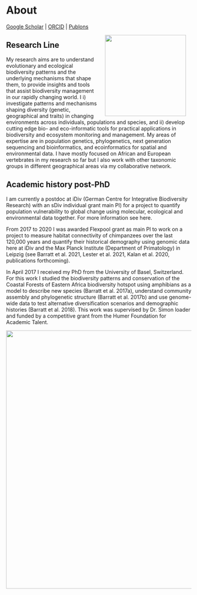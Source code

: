 # About
[Google Scholar](https://scholar.google.com/citations?user=9Qx6KAIAAAAJ&hl=en)  \|  [ORCID](https://orcid.org/0000-0003-3267-8855)  \|  [Publons](https://publons.com/researcher/1351958/christopher-david-barratt/)

<img style="padding: 0 15px; float: right;" src="https://cd-barratt/cd-barratt.github.io/Chris.png"  align="right" width="220">

## Research Line
My research aims are to understand evolutionary and ecological biodiversity patterns and the underlying mechanisms that shape them, to provide insights and tools that assist biodiversity management in our rapidly changing world. I i) investigate patterns and mechanisms shaping diversity (genetic, geographical and traits) in changing environments across individuals, populations and species, and ii) develop cutting edge bio- and eco-informatic tools for practical applications in biodiversity and ecosystem monitoring and management. My areas of expertise are in population genetics, phylogenetics, next generation sequencing and bioinformatics, and ecoinformatics for spatial and environmental data. I have mostly focused on African and European vertebrates in my research so far but I also work with other taxonomic groups in different geographical areas via my collaborative network.


## Academic history post-PhD
I am currently a postdoc at iDiv (German Centre for Integrative Biodiversity Research) with an sDiv individual grant main PI) for a project to quantify population vulnerability to global change using molecular, ecological and environmental data together. For more information see here.

From 2017 to 2020 I was awarded Flexpool grant as main PI to work on a project to measure habitat connectivity of chimpanzees over the last 120,000 years and quantify their historical demography using genomic data here at iDiv and the Max Planck Institute (Department of Primatology) in Leipzig (see Barratt et al. 2021, Lester et al. 2021, Kalan et al. 2020, publications forthcoming).

In April 2017 I received my PhD from the University of Basel, Switzerland. For this work I studied the biodiversity patterns and conservation of the Coastal Forests of Eastern Africa biodiversity hotspot using amphibians as a model to describe new species (Barratt et al. 2017a), understand community assembly and phylogenetic structure (Barratt et al. 2017b) and use genome-wide data to test alternative diversification scenarios and demographic histories (Barratt et al. 2018). This work was supervised by Dr. Simon loader and funded by a competitive grant from the Humer Foundation for Academic Talent.



<img src="https://cd-barratt.cd-barrattgithub.io/PICT1632.JPG"  align="center" width="700">
